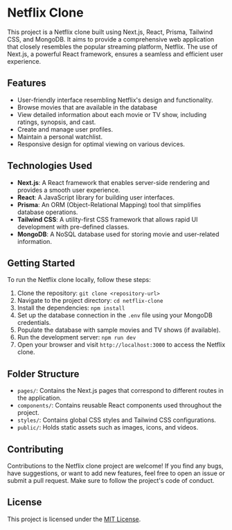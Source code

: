 # Netflix Clone

This project is a Netflix clone built using Next.js, React, Prisma, Tailwind CSS, and MongoDB. It aims to provide a comprehensive web application that closely resembles the popular streaming platform, Netflix. The use of Next.js, a powerful React framework, ensures a seamless and efficient user experience.

## Features

- User-friendly interface resembling Netflix's design and functionality.
- Browse movies that are available in the database
- View detailed information about each movie or TV show, including ratings, synopsis, and cast.
- Create and manage user profiles.
- Maintain a personal watchlist.
- Responsive design for optimal viewing on various devices.

## Technologies Used

- **Next.js**: A React framework that enables server-side rendering and provides a smooth user experience.
- **React**: A JavaScript library for building user interfaces.
- **Prisma**: An ORM (Object-Relational Mapping) tool that simplifies database operations.
- **Tailwind CSS**: A utility-first CSS framework that allows rapid UI development with pre-defined classes.
- **MongoDB**: A NoSQL database used for storing movie and user-related information.

## Getting Started

To run the Netflix clone locally, follow these steps:

1. Clone the repository: `git clone <repository-url>`
2. Navigate to the project directory: `cd netflix-clone`
3. Install the dependencies: `npm install`
4. Set up the database connection in the `.env` file using your MongoDB credentials.
5. Populate the database with sample movies and TV shows (if available).
6. Run the development server: `npm run dev`
7. Open your browser and visit `http://localhost:3000` to access the Netflix clone.

## Folder Structure

- `pages/`: Contains the Next.js pages that correspond to different routes in the application.
- `components/`: Contains reusable React components used throughout the project.
- `styles/`: Contains global CSS styles and Tailwind CSS configurations.
- `public/`: Holds static assets such as images, icons, and videos.

## Contributing

Contributions to the Netflix clone project are welcome! If you find any bugs, have suggestions, or want to add new features, feel free to open an issue or submit a pull request. Make sure to follow the project's code of conduct.

## License

This project is licensed under the [MIT License](LICENSE).
